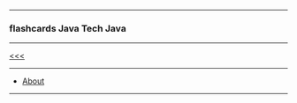 
---

### flashcards Java Tech Java

---

[<<<](https://github.com/ttltrk/PRG/blob/master/JAVA/DOC/FCJ/FCJ.MD)

---

* <a href="https://github.com/ttltrk/PRG/blob/master/JAVA/DOC/FCJ/FJ/01/ABOUT.MD">About</a>

---

